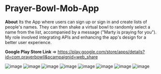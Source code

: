 # Prayer-Bowl-Mob-App
**About** Its the App where users can sign up or sign in and create lists of people's names. They can then shake a virtual bowl to randomly select a name from the list, accompanied by a message ("Marty is praying for you"). My role involved integrating APIs and enhancing the app's design for a better user experience.

**Google Play Store Link** => https://play.google.com/store/apps/details?id=com.prayerbowll&pcampaignid=web_share

![image](https://github.com/user-attachments/assets/16654ad7-9053-4fa3-86b4-bf4b11c0517d)
![image](https://github.com/user-attachments/assets/3453f166-852d-4f2c-a061-8d3ad67737fd)
![image](https://github.com/user-attachments/assets/bea6b81b-0385-4ed7-ae65-cf46063d69cf)
![image](https://github.com/user-attachments/assets/5defbdc6-27a9-4f15-afcc-614b8cafd0af)
![image](https://github.com/user-attachments/assets/5ed41ab3-170a-475d-901e-6a3e84b0a04e)
![image](https://github.com/user-attachments/assets/07e3b90f-fc95-4a78-ab3d-bef6c57b2009)
![image](https://github.com/user-attachments/assets/cd3ba4ea-05e8-47f2-8f20-0cf021a3a1fa)
![image](https://github.com/user-attachments/assets/71b0af85-a08c-44c8-b8b2-180ba2987b0a)

